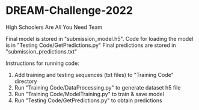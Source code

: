 # DREAM-Challenge-2022
High Schoolers Are All You Need Team


Final model is stored in "submission\_model.h5". Code for loading the model is in "Testing Code/GetPredictions.py"
Final predictions are stored in "submission\_predictions.txt"


Instructions for running code:
1. Add training and testing sequences (txt files) to "Training Code" directory
2. Run "Training Code/DataProcessing.py" to generate dataset h5 file
3. Run "Training Code/ModelTraining.py" to train & save model
4. Run "Testing Code/GetPredictions.py" to obtain predictions
